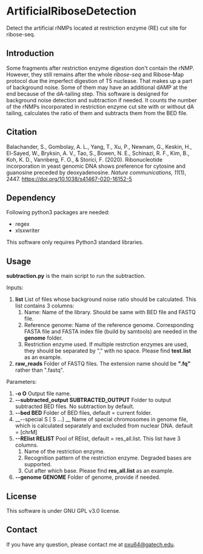 # ArtificialRiboseDetection
Detect the artificial rNMPs located at restriction enzyme (RE) cut site for ribose-seq.

## Introduction
Some fragments after restriction enzyme digestion don't contain the rNMP. However, they still remains after the whole _ribose-seq_ and Ribose-Map protocol due the imperfect digestion of T5 nuclease. That makes up a part of background noise. Some of them may have an additional dAMP at the end because of the dA-tailing step. 
This software is designed for background noise detection and subtraction if needed. It counts the number of the rNMPs incorporated in restriction enzyme cut site with or without dA tailing, calculates the ratio of them and subtracts them from the BED file.

## Citation
Balachander, S., Gombolay, A. L., Yang, T., Xu, P., Newnam, G., Keskin, H., El-Sayed, W., Bryksin, A. V., Tao, S., Bowen, N. E., Schinazi, R. F., Kim, B., Koh, K. D., Vannberg, F. O., & Storici, F. (2020). Ribonucleotide incorporation in yeast genomic DNA shows preference for cytosine and guanosine preceded by deoxyadenosine. _Nature communications, 11_(1), 2447. https://doi.org/10.1038/s41467-020-16152-5

## Dependency
Following python3 packages are needed:
- regex
- xlsxwriter

This software only requires Python3 standard libraries.

## Usage
__subtraction.py__ is the main script to run the subtraction.

Inputs:
1. __list__                  List of files whose background noise ratio should be calculated. This list contains 3 columns:
   1. Name: Name of the library. Should be same with BED file and FASTQ file.
   2. Reference genome: Name of the reference genome. Corresponding FASTA file and FASTA index file (build by samtools) are needed in the __genome__ folder.
   3. Restriction enzyme used. If multiple restrction enzymes are used, they should be separated by "," with no space.
   Please find __test.list__ as an example.
2. __raw_reads__             Folder of FASTQ files. The extension name should be __".fq"__ rather than ".fastq".

Parameters:
1. __-o O__                  Output file name.
1. __--subtracted_output SUBTRACTED_OUTPUT__                     Folder to output subtracted BED files. No subtraction by default.
1.  __--bed BED__             Folder of BED files, default = current folder.
1.  __--special S [ S ...] __
                        Name of special chromosomes in genome file, which is calculated separately and excluded from nuclear DNA. default = [chrM]
1.  __--RElist RELIST__       Pool of RElist, default = res_all.list. This list have 3 columns.
    1. Name of the restriction enzyme.
    1. Recognition pattern of the restriction enzyme. Degraded bases are supported.
    1. Cut after which base.
    Please find __res_all.list__ as an example.
1.  __--genome GENOME__       Folder of genome, provide if needed.

## License
This software is under GNU GPL v3.0 license.

## Contact
If you have any question, please contact me at <pxu64@gatech.edu>.

